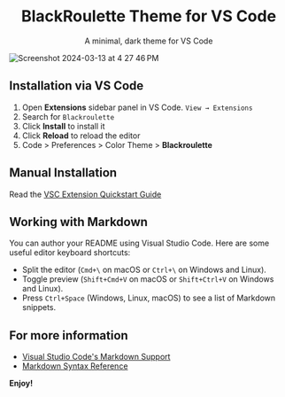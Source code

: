 
<h1 align="center">
  BlackRoulette Theme for VS Code
</h1>
<p align="center">
  A minimal, dark theme for VS Code
</p>

  ![Screenshot 2024-03-13 at 4 27 46 PM](https://github.com/j-schneble/blackroulette-site/assets/60337134/df06a802-f05b-4cc6-a980-b561746bc75a)



## Installation via VS Code

1. Open **Extensions** sidebar panel in VS Code. `View → Extensions`
2. Search for `Blackroulette`
3. Click **Install** to install it
4. Click **Reload** to reload the editor
5. Code > Preferences > Color Theme > **Blackroulette**

## Manual Installation

Read the [VSC Extension Quickstart Guide](https://github.com/j-schneble/blackroulette-theme/blob/master/vsc-extension-quickstart.md)
## Working with Markdown

You can author your README using Visual Studio Code. Here are some useful editor keyboard shortcuts:

* Split the editor (`Cmd+\` on macOS or `Ctrl+\` on Windows and Linux).
* Toggle preview (`Shift+Cmd+V` on macOS or `Shift+Ctrl+V` on Windows and Linux).
* Press `Ctrl+Space` (Windows, Linux, macOS) to see a list of Markdown snippets.

## For more information

* [Visual Studio Code's Markdown Support](http://code.visualstudio.com/docs/languages/markdown)
* [Markdown Syntax Reference](https://help.github.com/articles/markdown-basics/)

**Enjoy!**
